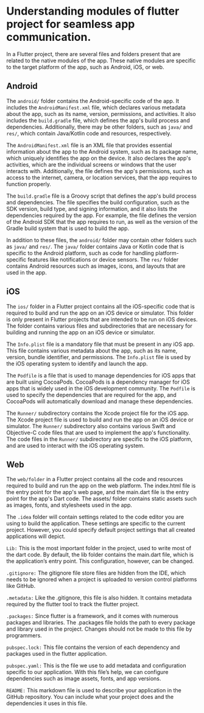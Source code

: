 # Understanding modules of flutter project for seamless app communication.

In a Flutter project, there are several files and folders present that are related to the native modules of the app. These native modules are specific to the target platform of the app, such as Android, iOS, or web.

## Android

The `android/` folder contains the Android-specific code of the app. It includes the `AndroidManifest.xml` file, which declares various metadata about the app, such as its name, version, permissions, and activities. It also includes the `build.gradle` file, which defines the app's build process and dependencies. Additionally, there may be other folders, such as `java/` and `res/`, which contain Java/Kotlin code and resources, respectively.

The `AndroidManifest.xml` file is an XML file that provides essential information about the app to the Android system, such as its package name, which uniquely identifies the app on the device. It also declares the app's activities, which are the individual screens or windows that the user interacts with. Additionally, the file defines the app's permissions, such as access to the internet, camera, or location services, that the app requires to function properly.

The `build.gradle` file is a Groovy script that defines the app's build process and dependencies. The file specifies the build configuration, such as the SDK version, build type, and signing information, and it also lists the dependencies required by the app. For example, the file defines the version of the Android SDK that the app requires to run, as well as the version of the Gradle build system that is used to build the app.

In addition to these files, the `android/` folder may contain other folders such as `java/` and `res/`. The `java/` folder contains Java or Kotlin code that is specific to the Android platform, such as code for handling platform-specific features like notifications or device sensors. The `res/` folder contains Android resources such as images, icons, and layouts that are used in the app.

## iOS

The `ios/` folder in a Flutter project contains all the iOS-specific code that is required to build and run the app on an iOS device or simulator. This folder is only present in Flutter projects that are intended to be run on iOS devices. The folder contains various files and subdirectories that are necessary for building and running the app on an iOS device or simulator.

The `Info.plist` file is a mandatory file that must be present in any iOS app. This file contains various metadata about the app, such as its name, version, bundle identifier, and permissions. The `Info.plist` file is used by the iOS operating system to identify and launch the app.

The `Podfile` is a file that is used to manage dependencies for iOS apps that are built using CocoaPods. CocoaPods is a dependency manager for iOS apps that is widely used in the iOS development community. The `Podfile` is used to specify the dependencies that are required for the app, and CocoaPods will automatically download and manage these dependencies.

The `Runner/` subdirectory contains the Xcode project file for the iOS app. The Xcode project file is used to build and run the app on an iOS device or simulator. The `Runner/` subdirectory also contains various Swift and Objective-C code files that are used to implement the app's functionality. The code files in the `Runner/` subdirectory are specific to the iOS platform, and are used to interact with the iOS operating system.

## Web

The `web/folder` in a Flutter project contains all the code and resources required to build and run the app on the web platform. The index.html file is the entry point for the app's web page, and the main.dart file is the entry point for the app's Dart code. The assets/ folder contains static assets such as images, fonts, and stylesheets used in the app.


The `.idea` folder will contain settings related to the code editor you are using to build the application. These settings are specific to the current project. However, you could specify default project settings that all created applications will depict.

`Lib:` This is the most important folder in the project, used to write most of the dart code. By default, the lib folder contains the main.dart file, which is the application’s entry point. This configuration, however, can be changed.

`.gitignore:` The gitignore file store files are hidden from the IDE, which needs to be ignored when a project is uploaded to version control platforms like GitHub.

`.metadata:` Like the .gitignore, this file is also hidden. It contains metadata required by the flutter tool to track the flutter project.

`.packages:` Since flutter is a framework, and it comes with numerous packages and libraries. The .packages file holds the path to every package and library used in the project. Changes should not be made to this file by programmers.

`pubspec.lock:` This file contains the version of each dependency and packages used in the flutter application.

`pubspec.yaml:` This is the file we use to add metadata and configuration specific to our application. With this file’s help, we can configure dependencies such as image assets, fonts, and app versions.

`README:` This markdown file is used to describe your application in the GitHub repository. You can include what your project does and the dependencies it uses in this file.
